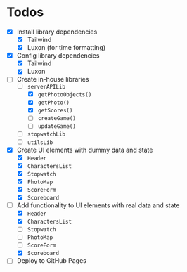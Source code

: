 # Todos

- [x] Install library dependencies
  - [x] Tailwind
  - [x] Luxon (for time formatting)
- [x] Config library dependencies
  - [x] Tailwind
  - [x] Luxon
- [ ] Create in-house libraries
  - [ ] `serverAPILib`
    - [x] `getPhotoObjects()`
    - [x] `getPhoto()`
    - [x] `getScores()`
    - [ ] `createGame()`
    - [ ] `updateGame()`
  - [ ] `stopwatchLib`
  - [ ] `utilsLib`
- [x] Create UI elements with dummy data and state
  - [x] `Header`
  - [x] `CharactersList`
  - [x] `Stopwatch`
  - [x] `PhotoMap`
  - [x] `ScoreForm`
  - [x] `Scoreboard`
- [ ] Add functionality to UI elements with real data and state
  - [x] `Header`
  - [x] `CharactersList`
  - [ ] `Stopwatch`
  - [ ] `PhotoMap`
  - [ ] `ScoreForm`
  - [x] `Scoreboard`
- [ ] Deploy to GitHub Pages
